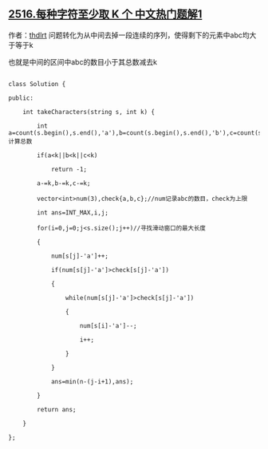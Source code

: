 ## [2516.每种字符至少取 K 个 中文热门题解1](https://leetcode.cn/problems/take-k-of-each-character-from-left-and-right/solutions/100000/c-by-thdlrt-a8wl)

作者：[thdlrt](https://leetcode.cn/u/thdlrt)
问题转化为从中间去掉一段连续的序列，使得剩下的元素中abc均大于等于k
也就是中间的区间中abc的数目小于其总数减去k
```
class Solution {
public:
    int takeCharacters(string s, int k) {
        int a=count(s.begin(),s.end(),'a'),b=count(s.begin(),s.end(),'b'),c=count(s.begin(),s.end(),'c'),n=s.size();//计算总数
        if(a<k||b<k||c<k)
            return -1;
        a-=k,b-=k,c-=k;
        vector<int>num(3),check{a,b,c};//num记录abc的数目，check为上限
        int ans=INT_MAX,i,j;
        for(i=0,j=0;j<s.size();j++)//寻找滑动窗口的最大长度
        {
            num[s[j]-'a']++;
            if(num[s[j]-'a']>check[s[j]-'a'])
            {
                while(num[s[j]-'a']>check[s[j]-'a'])
                {
                    num[s[i]-'a']--;
                    i++;
                }
            }
            ans=min(n-(j-i+1),ans);
        }
        return ans;
    }
};
```
